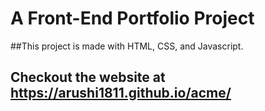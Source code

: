 # A Front-End Portfolio Project

##This project is made with HTML, CSS, and Javascript.

## Checkout the website at https://arushi1811.github.io/acme/
